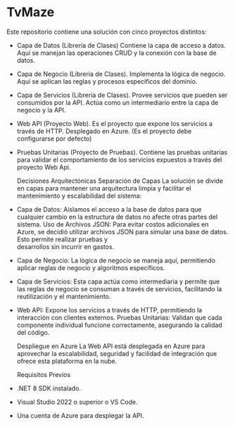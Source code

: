 # TvMaze

Este repositorio contiene una solución con cinco proyectos distintos:

-	Capa de Datos (Librería de Clases)
    Contiene la capa de acceso a datos. Aquí se manejan las operaciones CRUD y la conexión con la base de datos.
	
-	Capa de Negocio (Librería de Clases).
	Implementa la lógica de negocio. Aquí se aplican las reglas y procesos específicos del dominio.
	
-	Capa de Servicios (Librería de Clases).
	Provee servicios que pueden ser consumidos por la API. Actúa como un intermediario entre la capa de negocio y la API.
	
-	Web API (Proyecto Web).
    Es el proyecto que expone los servicios a través de HTTP. Desplegado en Azure. (Es el proyecto debe configurarse por defecto)
	
-	Pruebas Unitarias (Proyecto de Pruebas).
	Contiene las pruebas unitarias para validar el comportamiento de los servicios expuestos a través del proyecto Web Api.
	

	Decisiones Arquitectónicas
	Separación de Capas
	La solución se divide en capas para mantener una arquitectura limpia y facilitar el mantenimiento y escalabilidad del sistema:

 - Capa de Datos: Aislamos el acceso a la base de datos para que cualquier cambio en la estructura de datos no afecte otras partes del sistema.
  Uso de Archivos JSON: Para evitar costos adicionales en Azure, se decidió utilizar archivos JSON para simular una base de datos. Esto permite realizar pruebas y   
  desarrollos sin incurrir en gastos.
 - Capa de Negocio: La lógica de negocio se maneja aquí, permitiendo aplicar reglas de negocio y algoritmos específicos.
 - Capa de Servicios: Esta capa actúa como intermediaria y permite que las reglas de negocio se consuman a través de servicios, facilitando la reutilización y el 
  mantenimiento.
 - Web API: Expone los servicios a través de HTTP, permitiendo la interacción con clientes externos.
	Pruebas Unitarias: Validan que cada componente individual funcione correctamente, asegurando la calidad del código.

	Despliegue en Azure
	La Web API está desplegada en Azure para aprovechar la escalabilidad, seguridad y facilidad de integración que ofrece esta plataforma en la nube.
	
	Requisitos Previos
-	.NET 8 SDK instalado.
-	Visual Studio 2022 o superior o VS Code.
-	Una cuenta de Azure para desplegar la API.
